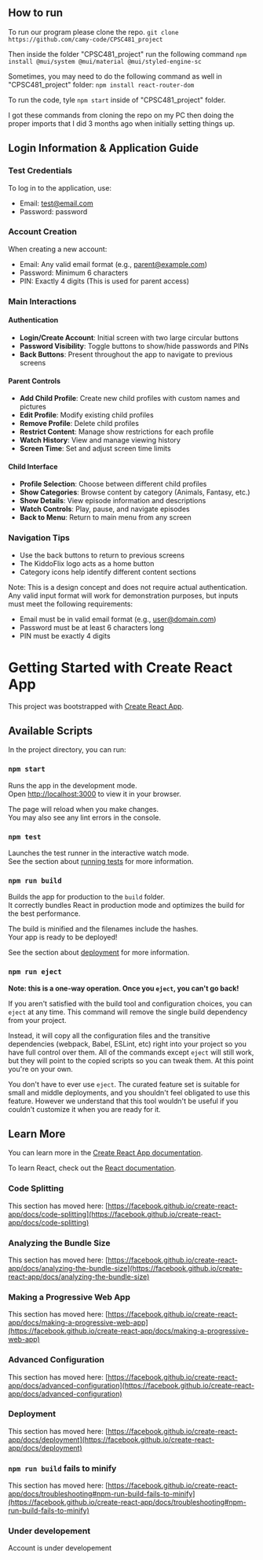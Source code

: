 ## How to run

To run our program please clone the repo.
`git clone https://github.com/camy-code/CPSC481_project`

Then inside the folder "CPSC481_project" run the following command
`npm install @mui/system @mui/material @mui/styled-engine-sc`

Sometimes, you may need to do the following command as well in "CPSC481_project" folder:
`npm install react-router-dom`

To run the code, tyle `npm start` inside of "CPSC481_project" folder.

I got these commands from cloning the repo on my PC then doing the proper imports that I did 3 months ago when initially setting things up.

## Login Information & Application Guide

### Test Credentials

To log in to the application, use:

- Email: test@email.com
- Password: password

### Account Creation

When creating a new account:

- Email: Any valid email format (e.g., parent@example.com)
- Password: Minimum 6 characters
- PIN: Exactly 4 digits (This is used for parent access)

### Main Interactions

#### Authentication

- **Login/Create Account**: Initial screen with two large circular buttons
- **Password Visibility**: Toggle buttons to show/hide passwords and PINs
- **Back Buttons**: Present throughout the app to navigate to previous screens

#### Parent Controls

- **Add Child Profile**: Create new child profiles with custom names and pictures
- **Edit Profile**: Modify existing child profiles
- **Remove Profile**: Delete child profiles
- **Restrict Content**: Manage show restrictions for each profile
- **Watch History**: View and manage viewing history
- **Screen Time**: Set and adjust screen time limits

#### Child Interface

- **Profile Selection**: Choose between different child profiles
- **Show Categories**: Browse content by category (Animals, Fantasy, etc.)
- **Show Details**: View episode information and descriptions
- **Watch Controls**: Play, pause, and navigate episodes
- **Back to Menu**: Return to main menu from any screen

### Navigation Tips

- Use the back buttons to return to previous screens
- The KiddoFlix logo acts as a home button
- Category icons help identify different content sections

Note: This is a design concept and does not require actual authentication. Any valid input format will work for demonstration purposes, but inputs must meet the following requirements:

- Email must be in valid email format (e.g., user@domain.com)
- Password must be at least 6 characters long
- PIN must be exactly 4 digits

# Getting Started with Create React App

This project was bootstrapped with [Create React App](https://github.com/facebook/create-react-app).

## Available Scripts

In the project directory, you can run:

### `npm start`

Runs the app in the development mode.\
Open [http://localhost:3000](http://localhost:3000) to view it in your browser.

The page will reload when you make changes.\
You may also see any lint errors in the console.

### `npm test`

Launches the test runner in the interactive watch mode.\
See the section about [running tests](https://facebook.github.io/create-react-app/docs/running-tests) for more information.

### `npm run build`

Builds the app for production to the `build` folder.\
It correctly bundles React in production mode and optimizes the build for the best performance.

The build is minified and the filenames include the hashes.\
Your app is ready to be deployed!

See the section about [deployment](https://facebook.github.io/create-react-app/docs/deployment) for more information.

### `npm run eject`

**Note: this is a one-way operation. Once you `eject`, you can't go back!**

If you aren't satisfied with the build tool and configuration choices, you can `eject` at any time. This command will remove the single build dependency from your project.

Instead, it will copy all the configuration files and the transitive dependencies (webpack, Babel, ESLint, etc) right into your project so you have full control over them. All of the commands except `eject` will still work, but they will point to the copied scripts so you can tweak them. At this point you're on your own.

You don't have to ever use `eject`. The curated feature set is suitable for small and middle deployments, and you shouldn't feel obligated to use this feature. However we understand that this tool wouldn't be useful if you couldn't customize it when you are ready for it.

## Learn More

You can learn more in the [Create React App documentation](https://facebook.github.io/create-react-app/docs/getting-started).

To learn React, check out the [React documentation](https://reactjs.org/).

### Code Splitting

This section has moved here: [https://facebook.github.io/create-react-app/docs/code-splitting](https://facebook.github.io/create-react-app/docs/code-splitting)

### Analyzing the Bundle Size

This section has moved here: [https://facebook.github.io/create-react-app/docs/analyzing-the-bundle-size](https://facebook.github.io/create-react-app/docs/analyzing-the-bundle-size)

### Making a Progressive Web App

This section has moved here: [https://facebook.github.io/create-react-app/docs/making-a-progressive-web-app](https://facebook.github.io/create-react-app/docs/making-a-progressive-web-app)

### Advanced Configuration

This section has moved here: [https://facebook.github.io/create-react-app/docs/advanced-configuration](https://facebook.github.io/create-react-app/docs/advanced-configuration)

### Deployment

This section has moved here: [https://facebook.github.io/create-react-app/docs/deployment](https://facebook.github.io/create-react-app/docs/deployment)

### `npm run build` fails to minify

This section has moved here: [https://facebook.github.io/create-react-app/docs/troubleshooting#npm-run-build-fails-to-minify](https://facebook.github.io/create-react-app/docs/troubleshooting#npm-run-build-fails-to-minify)


### Under developement
Account is under developement
